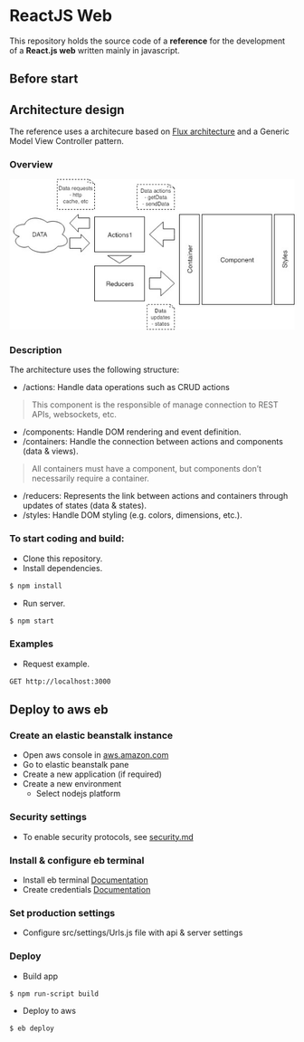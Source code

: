 # ReactJS Web

This repository holds the source code of a **reference** for the development of a **React.js web** written mainly in javascript.

## Before start

## Architecture design

The reference uses a architecure based on [Flux architecture](https://facebook.github.io/flux/docs/in-depth-overview.html) and a Generic Model View Controller pattern.

### Overview

![alt architecture](./public/dev/architecture.jpg)

### Description

The architecture uses the following structure:

-  /actions: Handle data operations such as CRUD actions
  > This component is the responsible of manage connection to REST APIs, websockets, etc.
-  /components: Handle DOM rendering and event definition.
-  /containers: Handle the connection between actions and components (data & views).
  > All containers must have a component, but components don’t necessarily require a container.
-  /reducers: Represents the link between actions and containers through updates of states (data & states).
-  /styles: Handle DOM styling (e.g. colors, dimensions, etc.).

### To start coding and build:

-  Clone this repository.
-  Install dependencies.
```bash
$ npm install
```

-  Run server.
```bash
$ npm start
```

### Examples

-   Request example. 
```bash
GET http://localhost:3000
```


## Deploy to aws eb

### Create an elastic beanstalk instance

-  Open aws console in [aws.amazon.com](https://aws.amazon.com)
-  Go to elastic beanstalk pane
-  Create a new application (if required)
-  Create a new environment
   - Select nodejs platform  
   
### Security settings

-  To enable security protocols, see [security.md](./bin/security.md)

### Install & configure eb terminal

-  Install eb terminal [Documentation](https://docs.aws.amazon.com/es_es/elasticbeanstalk/latest/dg/eb-cli3-install.html)
-  Create credentials [Documentation](https://docs.aws.amazon.com/es_es/general/latest/gr/managing-aws-access-keys.html)

### Set production settings

-  Configure src/settings/Urls.js file with api & server settings

### Deploy

-  Build app
```bash
$ npm run-script build
```
-  Deploy to aws
```bash
$ eb deploy
```
